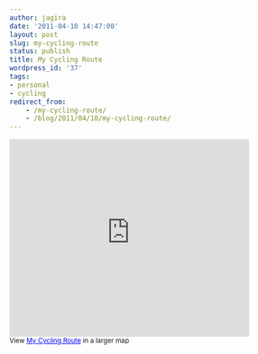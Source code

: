 ```yaml
---
author: jagira
date: '2011-04-10 14:47:00'
layout: post
slug: my-cycling-route
status: publish
title: My Cycling Route
wordpress_id: '37'
tags:
- personal
- cycling
redirect_from:
    - /my-cycling-route/
    - /blog/2011/04/10/my-cycling-route/
---
```


<iframe width="425" height="350" frameborder="0" scrolling="no" marginheight="0" marginwidth="0" src="http://maps.google.com/maps/ms?hl=en&amp;ie=UTF8&amp;oe=UTF8&amp;msa=0&amp;msid=209136093361270082931.0004a0914faa687cb33a8&amp;t=m&amp;ll=28.640449,77.160566&amp;spn=0.019774,0.022874&amp;output=embed"></iframe>
<br/>
<small>View <a href="http://maps.google.com/maps/ms?hl=en&amp;ie=UTF8&amp;oe=UTF8&amp;msa=0&amp;msid=209136093361270082931.0004a0914faa687cb33a8&amp;t=m&amp;ll=28.640449,77.160566&amp;spn=0.019774,0.022874&amp;source=embed" style="color:#0000FF;text-align:left">My Cycling Route</a> in a larger map</small>




